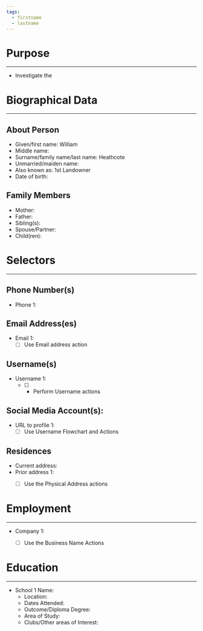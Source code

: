```yaml
---
tags:
  - firstname
  - lastname
---
```

# Purpose
---
- Investigate the 

# Biographical Data
---
## About Person 
- Given/first name: William 
- Middle name:
- Surname/family name/last name: Heathcote
- Unmarried/maiden name:
- Also known as: 1st Landowner
- Date of birth:

## Family Members
- Mother:
- Father:
- Sibling(s):
- Spouse/Partner:
- Child(ren):

# Selectors
---
## Phone Number(s)
- Phone 1: 
## Email Address(es)
- Email 1:
	- [ ] Use Email address action

## Username(s)
- Username 1:
	- [ ] - Perform Username actions

## Social Media Account(s):
- URL to profile 1:
	- [ ] Use Username Flowchart and Actions

## Residences
- Current address:
- Prior address 1:
	- [ ] Use the Physical Address actions


# Employment
---
- Company 1: 
	- [ ] Use the Business Name Actions


# Education
---
-  School 1 Name:
	- Location:
	- Dates Attended:
	- Outcome/Diploma Degree:
	- Area of Study:
	- Clubs/Other areas of Interest:
